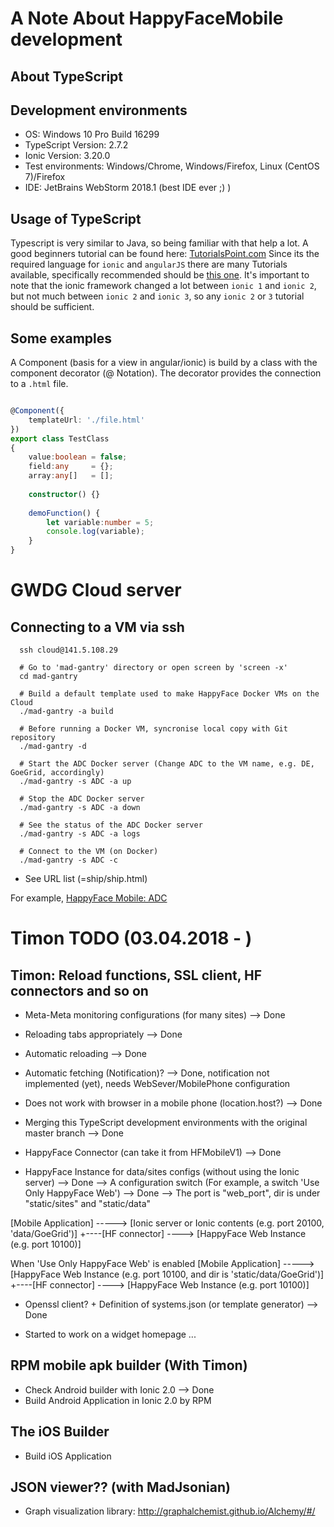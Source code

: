 # A Note About HappyFaceMobile development

## About TypeScript

## Development environments
* OS: Windows 10 Pro Build 16299
* TypeScript Version: 2.7.2
* Ionic Version: 3.20.0
* Test environments: Windows/Chrome, Windows/Firefox, Linux (CentOS 7)/Firefox
* IDE: JetBrains WebStorm 2018.1 (best IDE ever ;) )

## Usage of TypeScript
Typescript is very similar to Java, so being familiar with that help a lot.
A good beginners tutorial can be found here: [TutorialsPoint.com](https://www.tutorialspoint.com/typescript/index.htm)
Since its the required language for `ionic` and `angularJS` there are many Tutorials available, specifically recommended
should be [this one](https://angularjs.de/artikel/ionic2-tutorial-deutsch).
It's important to note that the ionic framework changed a lot between `ionic 1` and `ionic 2`, but not much between 
`ionic 2` and `ionic 3`, so any `ionic 2` or `3` tutorial should be sufficient.

## Some examples
A Component (basis for a view in angular/ionic) is build by a class with the component decorator (@ Notation).
The decorator provides the connection to a `.html` file.
```typescript

@Component({
    templateUrl: './file.html'
})
export class TestClass
{
    value:boolean = false;
    field:any     = {};
    array:any[]   = [];
    
    constructor() {}
    
    demoFunction() {
        let variable:number = 5;
        console.log(variable);
    }
}

```

# GWDG Cloud server
## Connecting to a VM via ssh
      ssh cloud@141.5.108.29
      
      # Go to 'mad-gantry' directory or open screen by 'screen -x'
      cd mad-gantry

      # Build a default template used to make HappyFace Docker VMs on the Cloud
      ./mad-gantry -a build
      
      # Before running a Docker VM, syncronise local copy with Git repository
      ./mad-gantry -d
      
      # Start the ADC Docker server (Change ADC to the VM name, e.g. DE, GoeGrid, accordingly)
      ./mad-gantry -s ADC -a up
      
      # Stop the ADC Docker server
      ./mad-gantry -s ADC -a down
      
      # See the status of the ADC Docker server
      ./mad-gantry -s ADC -a logs
      
      # Connect to the VM (on Docker)
      ./mad-gantry -s ADC -c
      
* See URL list (=ship/ship.html) 

For example, <a href="http://141.5.108.29:20100">HappyFace Mobile: ADC</a></br>


# Timon TODO (03.04.2018 - )
## Timon: Reload functions, SSL client, HF connectors and so on
 * Meta-Meta monitoring configurations (for many sites)  --> Done
 * Reloading tabs appropriately --> Done

 * Automatic reloading --> Done
 * Automatic fetching (Notification)? --> Done, notification not implemented (yet), needs WebSever/MobilePhone configuration

 * Does not work with browser in a mobile phone (location.host?) --> Done
 * Merging this TypeScript development environments with the original master branch --> Done

 * HappyFace Connector (can take it from HFMobileV1) --> Done

 * HappyFace Instance for data/sites configs (without using the Ionic server) --> Done
    --> A configuration switch (For example, a switch 'Use Only HappyFace Web') --> Done
    --> The port is "web_port", dir is under "static/sites" and "static/data"

  [Mobile Application] -----> [Ionic server or Ionic contents (e.g. port 20100, 'data/GoeGrid')]
                 +----[HF connector] ----> [HappyFace Web Instance (e.g. port 10100)]

  When 'Use Only HappyFace Web' is enabled
  [Mobile Application] -----> [HappyFace Web Instance (e.g. port 10100, and dir is 'static/data/GoeGrid')]
                 +----[HF connector] ----> [HappyFace Web Instance (e.g. port 10100)]


 * Openssl client? + Definition of systems.json (or template generator) --> Done
 
 * Started to work on a widget homepage ...


## RPM mobile apk builder (With Timon)
 * Check Android builder with Ionic 2.0 --> Done
 * Build Android Application in Ionic 2.0 by RPM

## The iOS Builder
 * Build iOS Application

## JSON viewer?? (with MadJsonian)
 * Graph visualization library: http://graphalchemist.github.io/Alchemy/#/


